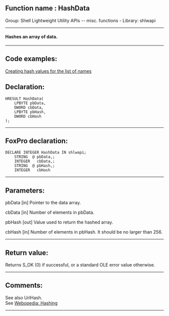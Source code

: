 
## Function name : HashData
Group: Shell Lightweight Utility APIs -- misc. functions - Library: shlwapi    
***  


#### Hashes an array of data.
***  


## Code examples:
[Creating hash values for the list of names](../../samples/sample_179.md)  

## Declaration:
```foxpro  
HRESULT HashData(
	LPBYTE pbData,
	DWORD cbData,
	LPBYTE pbHash,
	DWORD cbHash
);  
```  
***  


## FoxPro declaration:
```foxpro  
DECLARE INTEGER HashData IN shlwapi;
	STRING  @ pbData,;
	INTEGER   cbData,;
	STRING  @ pbHash,;
	INTEGER   cbHash  
```  
***  


## Parameters:
pbData 
[in] Pointer to the data array. 

cbData 
[in] Number of elements in pbData. 

pbHash 
[out] Value used to return the hashed array. 

cbHash 
[in] Number of elements in pbHash. It should be no larger than 256.  
***  


## Return value:
Returns S_OK (0) if successful, or a standard OLE error value otherwise.  
***  


## Comments:
See also UrlHash.  
See <A href="http://www.webopedia.com/TERM/H/hashing.html">Webopedia: Hashing</A>  
  
***  

